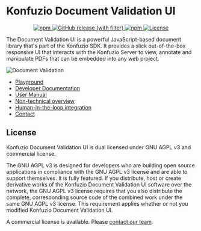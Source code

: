# Konfuzio Document Validation UI

<p align="center">
    <a href="https://www.npmjs.com/package/@konfuzio/document-validation-ui"><img alt="npm" src="https://img.shields.io/npm/v/%40konfuzio%2Fdocument-validation-ui" />
</a>
        <a href="https://github.com/konfuzio-ai/document-validation-ui/releases"><img alt="GitHub release (with filter)" src="https://img.shields.io/github/v/release/konfuzio-ai/document-validation-ui?label=Github"/>
</a>
      <a href="https://www.npmjs.com/package/@konfuzio/document-validation-ui">
        <img alt="npm" src="https://img.shields.io/npm/dm/%40konfuzio%2Fdocument-validation-ui"/>
    </a>
    <a href="https://github.com/konfuzio-ai/document-validation-ui"><img alt="License" src="https://img.shields.io/github/license/konfuzio-ai/document-validation-ui" />
</a>
</p>

The Document Validation UI is a powerful JavaScript-based document library that's part of the Konfuzio SDK. It provides a slick out-of-the-box responsive UI that interacts with the Konfuzio Server to view, annotate and manipulate PDFs that can be embedded into any web project.

![Document Validation](https://konfuzio.com/wp-content/uploads/2022/10/homepage-UI-demo-1.png)

- [Playground](https://codepen.io/konfuzio/pen/QWVpKVE)
- [Developer Documentation](https://dev.konfuzio.com/dvui/)
- [User Manual](https://help.konfuzio.com/document-validation-ui/review-documents/preview/)
- [Non-technical overview](https://konfuzio.com/en/document-validation-ui/)
- [Human-in-the-loop integration](https://konfuzio.com/en/human-in-the-loop/)
- [Contact](https://konfuzio.com/en/contact/)


## License

Konfuzio Document Validation UI is dual licensed under GNU AGPL v3 and commercial license.

The GNU AGPL v3 is designed for developers who are building open source applications in compliance with the GNU AGPL v3 license and are able to support themselves. It is fully featured. If you distribute, host or create derivative works of the Konfuzio Document Validation UI software over the network, the GNU AGPL v3 license requires that you also distribute the complete, corresponding source code of the combined work under the same GNU AGPL v3 license. This requirement applies whether or not you modified Konfuzio Document Validation UI. 

A commercial license is available. Please [contact our team](https://konfuzio.com/kontakt/). 
